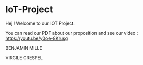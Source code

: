 # IoT-Project

Hej ! 
Welcome to our IOT Project.

You can read our PDF about our proposition and see our video : https://youtu.be/y0oe-8Krusg

BENJAMIN MILLE

VIRGILE CRESPEL
